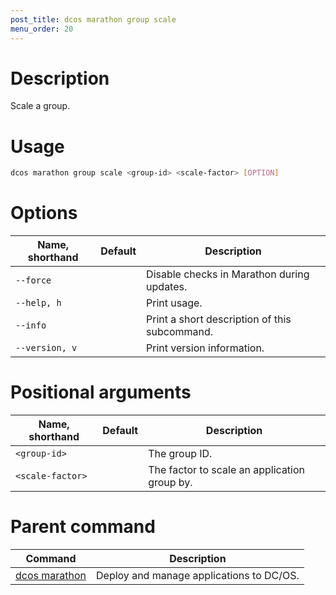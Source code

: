 ```yaml
---
post_title: dcos marathon group scale
menu_order: 20
---
```


# Description
Scale a group.

# Usage

```bash
dcos marathon group scale <group-id> <scale-factor> [OPTION]
```

# Options

| Name, shorthand | Default | Description |
|---------|-------------|-------------|
| `--force`   |             | Disable checks in Marathon during updates. |
| `--help, h`   |             |  Print usage. |
| `--info`   |             |  Print a short description of this subcommand. |
| `--version, v`   |             | Print version information. |

# Positional arguments

| Name, shorthand | Default | Description |
|---------|-------------|-------------|
| `<group-id>`   |             |  The group ID. |
| `<scale-factor>`   |             | The factor to scale an application group by. |

# Parent command

| Command | Description |
|---------|-------------|
| [dcos marathon](/docs/1.9/usage/cli/command-reference/dcos-marathon/) | Deploy and manage applications to DC/OS. |

<!-- # Examples -->